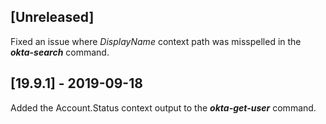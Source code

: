 ## [Unreleased]
Fixed an issue where *DisplayName* context path was misspelled in the ***okta-search*** command.

## [19.9.1] - 2019-09-18
Added the Account.Status context output to the ***okta-get-user*** command.
